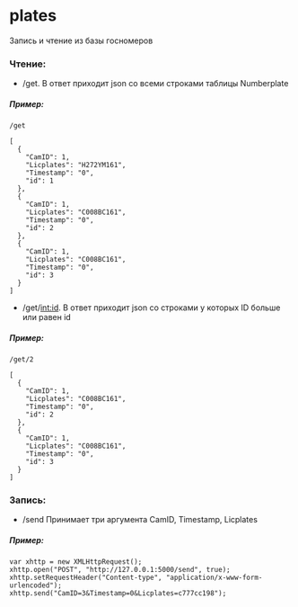 # plates

Запись и чтение из базы госномеров

 
### Чтение:
- /get. В ответ приходит json со всеми строками таблицы Numberplate

##### Пример:
```
/get

[
  {
    "CamID": 1, 
    "Licplates": "H272YM161", 
    "Timestamp": "0", 
    "id": 1
  }, 
  {
    "CamID": 1, 
    "Licplates": "C008BC161", 
    "Timestamp": "0", 
    "id": 2
  }, 
  {
    "CamID": 1, 
    "Licplates": "C008BC161", 
    "Timestamp": "0", 
    "id": 3
  }
]
```


- /get/<int:id>. В ответ приходит json cо строками у которых ID больше или равен id

##### Пример:
```
/get/2

[
  {
    "CamID": 1, 
    "Licplates": "C008BC161", 
    "Timestamp": "0", 
    "id": 2
  }, 
  {
    "CamID": 1, 
    "Licplates": "C008BC161", 
    "Timestamp": "0", 
    "id": 3
  }
]
```

### Запись:
- /send Принимает три аргумента CamID, Timestamp, Licplates


##### Пример:
```
var xhttp = new XMLHttpRequest();
xhttp.open("POST", "http://127.0.0.1:5000/send", true);
xhttp.setRequestHeader("Content-type", "application/x-www-form-urlencoded");
xhttp.send("CamID=3&Timestamp=0&Licplates=c777cc198");
```